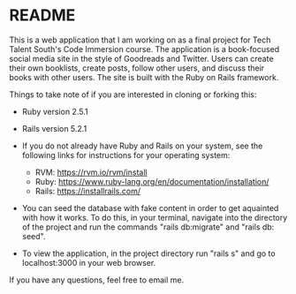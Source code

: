# README

This is a web application that I am working on as a final project for Tech Talent South's Code Immersion course. The application is a book-focused social media site in the style of Goodreads and Twitter. Users can create their own booklists, create posts, follow other users, and discuss their books with other users. The site is built with the Ruby on Rails framework.

Things to take note of if you are interested in cloning or forking this:

* Ruby version 2.5.1

* Rails version 5.2.1

* If you do not already have Ruby and Rails on your system, see the following links for instructions for your operating system:
	* RVM: https://rvm.io/rvm/install
	* Ruby: https://www.ruby-lang.org/en/documentation/installation/
	* Rails: https://installrails.com/

* You can seed the database with fake content in order to get aquainted with how it works. To do this, in your terminal, navigate into the directory of the project and run the commands "rails db:migrate" and "rails db: seed". 

* To view the application, in the project directory run "rails s" and go to localhost:3000 in your web browser.

If you have any questions, feel free to email me.